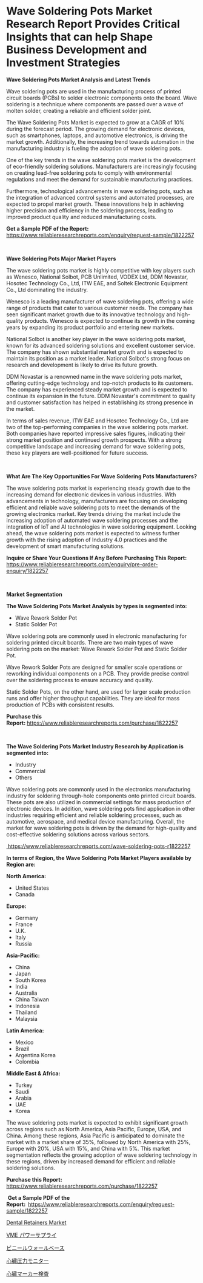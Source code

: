 <p><h1>Wave Soldering Pots Market Research Report Provides Critical Insights that can help Shape Business Development and Investment Strategies</h1></p><p><strong>Wave Soldering Pots Market Analysis and Latest Trends</strong></p>
<p><p>Wave soldering pots are used in the manufacturing process of printed circuit boards (PCBs) to solder electronic components onto the board. Wave soldering is a technique where components are passed over a wave of molten solder, creating a reliable and efficient solder joint.</p><p>The Wave Soldering Pots Market is expected to grow at a CAGR of 10% during the forecast period. The growing demand for electronic devices, such as smartphones, laptops, and automotive electronics, is driving the market growth. Additionally, the increasing trend towards automation in the manufacturing industry is fueling the adoption of wave soldering pots.</p><p>One of the key trends in the wave soldering pots market is the development of eco-friendly soldering solutions. Manufacturers are increasingly focusing on creating lead-free soldering pots to comply with environmental regulations and meet the demand for sustainable manufacturing practices.</p><p>Furthermore, technological advancements in wave soldering pots, such as the integration of advanced control systems and automated processes, are expected to propel market growth. These innovations help in achieving higher precision and efficiency in the soldering process, leading to improved product quality and reduced manufacturing costs.</p></p>
<p><strong>Get a Sample PDF of the Report:&nbsp;</strong> <a href="https://www.reliableresearchreports.com/enquiry/request-sample/1822257">https://www.reliableresearchreports.com/enquiry/request-sample/1822257</a></p>
<p>&nbsp;</p>
<p><strong>Wave Soldering Pots Major Market Players</strong></p>
<p><p>The wave soldering pots market is highly competitive with key players such as Wenesco, National Solbot, PCB Unlimited, VODEX Ltd, DDM Novastar, Hosotec Technology Co., Ltd, ITW EAE, and Soltek Electronic Equipment Co., Ltd dominating the industry.</p><p>Wenesco is a leading manufacturer of wave soldering pots, offering a wide range of products that cater to various customer needs. The company has seen significant market growth due to its innovative technology and high-quality products. Wenesco is expected to continue its growth in the coming years by expanding its product portfolio and entering new markets.</p><p>National Solbot is another key player in the wave soldering pots market, known for its advanced soldering solutions and excellent customer service. The company has shown substantial market growth and is expected to maintain its position as a market leader. National Solbot's strong focus on research and development is likely to drive its future growth.</p><p>DDM Novastar is a renowned name in the wave soldering pots market, offering cutting-edge technology and top-notch products to its customers. The company has experienced steady market growth and is expected to continue its expansion in the future. DDM Novastar's commitment to quality and customer satisfaction has helped in establishing its strong presence in the market.</p><p>In terms of sales revenue, ITW EAE and Hosotec Technology Co., Ltd are two of the top-performing companies in the wave soldering pots market. Both companies have reported impressive sales figures, indicating their strong market position and continued growth prospects. With a strong competitive landscape and increasing demand for wave soldering pots, these key players are well-positioned for future success.</p></p>
<p>&nbsp;</p>
<p><strong>What Are The Key Opportunities For Wave Soldering Pots Manufacturers?</strong></p>
<p><p>The wave soldering pots market is experiencing steady growth due to the increasing demand for electronic devices in various industries. With advancements in technology, manufacturers are focusing on developing efficient and reliable wave soldering pots to meet the demands of the growing electronics market. Key trends driving the market include the increasing adoption of automated wave soldering processes and the integration of IoT and AI technologies in wave soldering equipment. Looking ahead, the wave soldering pots market is expected to witness further growth with the rising adoption of Industry 4.0 practices and the development of smart manufacturing solutions.</p></p>
<p><strong>Inquire or Share Your Questions If Any Before Purchasing This Report:</strong> <a href="https://www.reliableresearchreports.com/enquiry/pre-order-enquiry/1822257">https://www.reliableresearchreports.com/enquiry/pre-order-enquiry/1822257</a></p>
<p>&nbsp;</p>
<p><strong>Market Segmentation</strong></p>
<p><strong>The Wave Soldering Pots Market Analysis by types is segmented into:</strong></p>
<p><ul><li>Wave Rework Solder Pot</li><li>Static Solder Pot</li></ul></p>
<p><p>Wave soldering pots are commonly used in electronic manufacturing for soldering printed circuit boards. There are two main types of wave soldering pots on the market: Wave Rework Solder Pot and Static Solder Pot. </p><p>Wave Rework Solder Pots are designed for smaller scale operations or reworking individual components on a PCB. They provide precise control over the soldering process to ensure accuracy and quality.</p><p>Static Solder Pots, on the other hand, are used for larger scale production runs and offer higher throughput capabilities. They are ideal for mass production of PCBs with consistent results.</p></p>
<p><strong>Purchase this Report:&nbsp;</strong><a href="https://www.reliableresearchreports.com/purchase/1822257">https://www.reliableresearchreports.com/purchase/1822257</a></p>
<p>&nbsp;</p>
<p><strong>The Wave Soldering Pots Market Industry Research by Application is segmented into:</strong></p>
<p><ul><li>Industry</li><li>Commercial</li><li>Others</li></ul></p>
<p><p>Wave soldering pots are commonly used in the electronics manufacturing industry for soldering through-hole components onto printed circuit boards. These pots are also utilized in commercial settings for mass production of electronic devices. In addition, wave soldering pots find application in other industries requiring efficient and reliable soldering processes, such as automotive, aerospace, and medical device manufacturing. Overall, the market for wave soldering pots is driven by the demand for high-quality and cost-effective soldering solutions across various sectors.</p></p>
<p><a href="https://www.reliableresearchreports.com/wave-soldering-pots-r1822257">&nbsp;https://www.reliableresearchreports.com/wave-soldering-pots-r1822257</a></p>
<p><strong>In terms of Region, the Wave Soldering Pots Market Players available by Region are:</strong></p>
<p>
    <p> <strong> North America: </strong>
        <ul>
            <li>United States</li>
            <li>Canada</li>
        </ul>
        </p> 
    <p> <strong> Europe: </strong>
        <ul>
            <li>Germany</li>
            <li>France</li>
            <li>U.K.</li>
            <li>Italy</li>
            <li>Russia</li>
        </ul>
        </p> 
    <p> <strong> Asia-Pacific: </strong>
        <ul>
            <li>China</li>
            <li>Japan</li>
            <li>South Korea</li>
            <li>India</li>
            <li>Australia</li>
            <li>China Taiwan</li>
            <li>Indonesia</li>
            <li>Thailand</li>
            <li>Malaysia</li>
        </ul>
        </p> 
    <p> <strong> Latin America: </strong>
        <ul>
            <li>Mexico</li>
            <li>Brazil</li>
            <li>Argentina Korea</li>
            <li>Colombia</li>
        </ul>
        </p> 
    <p> <strong> Middle East & Africa: </strong>
        <ul>
            <li>Turkey</li>
            <li>Saudi</li>
            <li>Arabia</li>
            <li>UAE</li>
            <li>Korea</li>
        </ul>
    </p>
    </p>
<p><p>The wave soldering pots market is expected to exhibit significant growth across regions such as North America, Asia Pacific, Europe, USA, and China. Among these regions, Asia Pacific is anticipated to dominate the market with a market share of 35%, followed by North America with 25%, Europe with 20%, USA with 15%, and China with 5%. This market segmentation reflects the growing adoption of wave soldering technology in these regions, driven by increased demand for efficient and reliable soldering solutions.</p></p>
<p><strong>Purchase this Report: </strong><a href="https://www.reliableresearchreports.com/purchase/1822257">https://www.reliableresearchreports.com/purchase/1822257</a></p>
<p>&nbsp;<strong>Get a Sample PDF of the Report:&nbsp;&nbsp;</strong><a href="https://www.reliableresearchreports.com/enquiry/request-sample/1822257">https://www.reliableresearchreports.com/enquiry/request-sample/1822257</a></p>
<p><strong></strong></p>
<p><p><a href="https://medium.com/@clairhane1992/dental-retainers-market-size-cagr-trends-2024-2030-0f9f6319f9b1">Dental Retainers Market</a></p><p><a href="https://medium.com/@lauriank/vme%E9%9B%BB%E6%BA%90%E8%A3%85%E7%BD%AE%E5%B8%82%E5%A0%B4%E3%83%AC%E3%83%9D%E3%83%BC%E3%83%88%E3%81%AF-%E3%81%93%E3%81%AE%E5%B8%82%E5%A0%B4%E3%81%AE%E6%9C%80%E6%96%B0%E3%81%AE%E3%83%88%E3%83%AC%E3%83%B3%E3%83%89%E3%82%84%E6%88%90%E9%95%B7%E6%A9%9F%E4%BC%9A%E3%82%92%E6%98%8E%E3%82%89%E3%81%8B%E3%81%AB%E3%81%97%E3%81%A6%E3%81%84%E3%81%BE%E3%81%99-1e9d6d6f946e">VME パワーサプライ</a></p><p><a href="https://medium.com/@dominicalsop1/%E3%83%93%E3%83%8B%E3%83%BC%E3%83%AB%E3%82%A6%E3%82%A9%E3%83%BC%E3%83%AB%E3%83%99%E3%83%BC%E3%82%B9%E5%B8%82%E5%A0%B4-%E7%AB%B6%E4%BA%89%E5%88%86%E6%9E%90-%E5%B8%82%E5%A0%B4%E5%8B%95%E5%90%91-2031%E5%B9%B4%E3%81%BE%E3%81%A7%E3%81%AE%E4%BA%88%E6%B8%AC-73657f30ab7c">ビニールウォールベース</a></p><p><a href="https://github.com/xemfu2379520/Market-Research-Report-List-1/blob/main/688598841089.md">心臓圧力モニター</a></p><p><a href="https://github.com/dathomson6534/Market-Research-Report-List-1/blob/main/305640241088.md">心臓マーカー検査</a></p></p>